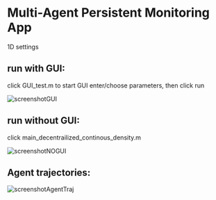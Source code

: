 # Multi-Agent Persistent Monitoring App

1D settings

## run with GUI:
click GUI_test.m to start GUI
enter/choose parameters, then click run

![screenshotGUI](https://github.com/pumpkinzhou/Multi-Agent-Persistent-Monitoring-Tasks/blob/master/results/run_with_GUI.PNG)
 

## run without GUI:
click main_decentrailized_continous_density.m

![screenshotNOGUI](https://github.com/pumpkinzhou/Multi-Agent-Persistent-Monitoring-Tasks/blob/master/results/run_without_GUI.PNG)


## Agent trajectories:
![screenshotAgentTraj](https://github.com/pumpkinzhou/Multi-Agent-Persistent-Monitoring-Tasks/blob/master/results/agent_trajectories.PNG)

